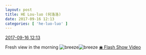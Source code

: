 ```yaml
---
layout: post
title: HE Lou-luo (何洛洛)
date: 2017-09-16 12:13
categories: [ 'he-luo-luo' ]
---
```


<div class="weibo-info">
  <a href="http://weibo.com/6117570574/Fm3NgDuBV">2017-09-16 12:13</a>
</div>

Fresh view in the morning ![breeze](http://img.t.sinajs.cn/t4/appstyle/expression/ext/normal/a5/wind_org.gif)![breeze](http://img.t.sinajs.cn/t4/appstyle/expression/ext/normal/a5/wind_org.gif) [◉ Flash Show Video](http://www.miaopai.com/show/Z-88LUSSI2nh8YL~PruGPb7QUAG-~5i5hs7mMg__.htm)
